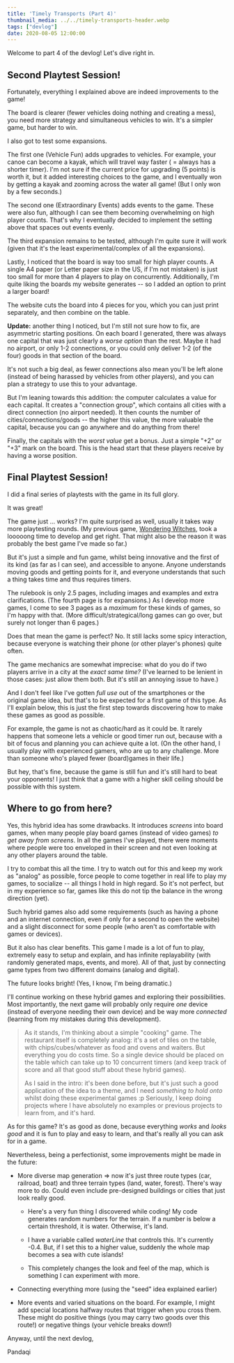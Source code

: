 ```yaml
---
title: 'Timely Transports (Part 4)'
thumbnail_media: ../../timely-transports-header.webp
tags: ["devlog"]
date: 2020-08-05 12:00:00
---
```


Welcome to part 4 of the devlog! Let's dive right in.

Second Playtest Session!
------------------------

Fortunately, everything I explained above are indeed improvements to the
game!

The board is clearer (fewer vehicles doing nothing and creating a mess),
you need more strategy and simultaneous vehicles to win. It's a simpler
game, but harder to win.

I also got to test some expansions.

The first one (Vehicle Fun) adds upgrades to vehicles. For example, your
canoe can become a kayak, which will travel way faster ( = always has a
shorter timer). I'm not sure if the current price for upgrading (5
points) is worth it, but it added interesting choices to the game, and I
eventually won by getting a kayak and zooming across the water all game!
(But I only won by a few seconds.)

The second one (Extraordinary Events) adds events to the game. These
were also fun, although I can see them becoming overwhelming on high
player counts. That's why I eventually decided to implement the setting
above that spaces out events evenly.

The third expansion remains to be tested, although I'm quite sure it
will work (given that it's the least experimental/complex of all the
expansions).

Lastly, I noticed that the board is way too small for high player
counts. A single A4 paper (or Letter paper size in the US, if I'm not
mistaken) is just too small for more than 4 players to play on
concurrently. Additionally, I'm quite liking the boards my website
generates -- so I added an option to print a larger board!

The website cuts the board into 4 pieces for you, which you can just
print separately, and then combine on the table.

**Update:** another thing I noticed, but I'm still not sure how to fix,
are asymmetric starting positions. On each board I generated, there was
always one capital that was just clearly a *worse option* than the rest.
Maybe it had no airport, or only 1-2 connections, or you could only
deliver 1-2 (of the four) goods in that section of the board.

It's not such a big deal, as fewer connections also mean you'll be left
alone (instead of being harassed by vehicles from other players), and
you can plan a strategy to use this to your advantage.

But I'm leaning towards this addition: the computer calculates a value
for each capital. It creates a "connection group", which contains all
cities with a direct connection (no airport needed). It then counts the
number of cities/connections/goods -- the higher this value, the more
valuable the capital, because you can go anywhere and do anything from
there!

Finally, the capitals with the *worst value* get a bonus. Just a simple
"+2" or "+3" mark on the board. This is the head start that these
players receive by having a worse position.

Final Playtest Session!
-----------------------

I did a final series of playtests with the game in its full glory.

It was great!

The game just ... works? I'm quite surprised as well, usually it takes
way more playtesting rounds. (My previous game, [Wondering Witches](https://pandaqi.com/wondering-witches), took
a looooong time to develop and get right. That might also be the reason it was probably the best game I've made so far.)

But it's just a simple and fun game, whilst being innovative and the
first of its kind (as far as I can see), and accessible to anyone.
Anyone understands moving goods and getting points for it, and everyone
understands that such a thing takes time and thus requires timers.

The rulebook is only 2.5 pages, including images and examples and extra
clarifications. (The fourth page is for expansions.) As I develop more
games, I come to see 3 pages as a *maximum* for these kinds of games, so
I'm happy with that. (More difficult/strategical/long games can go over,
but surely not longer than 6 pages.)

Does that mean the game is perfect? No. It still lacks some spicy
interaction, because everyone is watching their phone (or other player's
phones) quite often.

The game mechanics are somewhat imprecise: what do you do if two players
arrive in a city at the *exact same time?* (I've learned to be lenient
in those cases: just allow them both. But it's still an annoying issue
to have.)

And I don't feel like I've gotten *full use* out of the smartphones or
the original game idea, but that's to be expected for a first game of
this type. As I'll explain below, this is just the first step towards
discovering how to make these games as good as possible.

For example, the game is not as chaotic/hard as it could be. It rarely
happens that someone lets a vehicle or good timer run out, because with
a bit of focus and planning you can achieve quite a lot. (On the other
hand, I usually play with experienced gamers, who are up to any
challenge. More than someone who's played fewer (board)games in their
life.)

But hey, that's fine, because the game is still fun and it's still hard
to beat your opponents! I just think that a game with a higher skill
ceiling should be possible with this system.

Where to go from here?
----------------------

Yes, this hybrid idea has some drawbacks. It introduces *screens* into
board games, when many people play board games (instead of video games)
*to get away from screens*. In all the games I've played, there were
moments where people were too enveloped in their screen and not even
looking at any other players around the table.

I try to combat this all the time. I try to watch out for this and keep
my work as "analog" as possible, force people to come together in real
life to play my games, to socialize -- all things I hold in high regard.
So it's not perfect, but in my experience so far, games like this do not
tip the balance in the wrong direction (yet).

Such hybrid games also add some requirements (such as having a phone and
an internet connection, even if only for a second to open the website)
and a slight disconnect for some people (who aren't as comfortable with
games or devices).

But it also has clear benefits. This game I made is a lot of fun to
play, extremely easy to setup and explain, and has infinite
replayability (with randomly generated maps, events, and more). All of
that, just by connecting game types from two different domains (analog
and digital).

The future looks bright! (Yes, I know, I'm being dramatic.)

I'll continue working on these hybrid games and exploring their
possibilities. Most importantly, the next game will probably only
require *one* device (instead of everyone needing their own device) and
be way more *connected* (learning from my mistakes during this
development).

> As it stands, I'm thinking about a simple "cooking" game. The
> restaurant itself is completely analog: it's a set of tiles on the
> table, with chips/cubes/whatever as food and ovens and waiters. But
> everything you do costs time. So a single device should be placed on
> the table which can take up to 10 concurrent timers (and keep track of
> score and all that good stuff about these hybrid games).
>
> As I said in the intro: it's been done before, but it's just such a
> good application of the idea to a theme, and I need *something to hold
> onto* whilst doing these experimental games :p Seriously, I keep doing
> projects where I have absolutely no examples or previous projects to
> learn from, and it's hard.

As for this game? It's as good as done, because everything *works* and
*looks good* and it is fun to play and easy to learn, and that's really
all you can ask for in a game.

Nevertheless, being a perfectionist, some improvements might be made in
the future:

-   More diverse map generation =\> now it's just three route types
    (car, railroad, boat) and three terrain types (land, water, forest).
    There's way more to do. Could even include pre-designed buildings or
    cities that just look really good.

    -   Here's a very fun thing I discovered while coding! My code
        generates random numbers for the terrain. If a number is below a
        certain threshold, it is water. Otherwise, it's land.

    -   I have a variable called *waterLine* that controls this. It's
        currently -0.4. But, if I set this to a higher value, suddenly
        the whole map becomes a sea with cute islands!

    -   This completely changes the look and feel of the map, which is
        something I can experiment with more.

-   Connecting everything more (using the "seed" idea explained earlier)

-   More events and varied situations on the board. For example, I might
    add special locations halfway routes that trigger when you cross
    them. These might do positive things (you may carry two goods over
    this route!) or negative things (your vehicle breaks down!)

Anyway, until the next devlog,

Pandaqi
